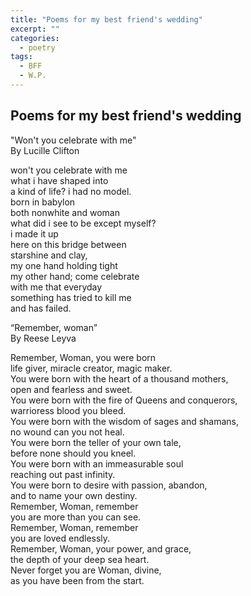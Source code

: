 ```yaml
---
title: "Poems for my best friend's wedding"
excerpt: ""
categories:
  - poetry
tags:
  - BFF
  - W.P.
---
```


## Poems for my best friend's wedding

"Won't you celebrate with me"  
By Lucille Clifton

won't you celebrate with me  
what i have shaped into  
a kind of life? i had no model.  
born in babylon  
both nonwhite and woman  
what did i see to be except myself?  
i made it up  
here on this bridge between  
starshine and clay,  
my one hand holding tight  
my other hand; come celebrate  
with me that everyday  
something has tried to kill me  
and has failed.  

“Remember, woman”  
By Reese Leyva

Remember, Woman, you were born  
life giver, miracle creator, magic maker.  
You were born with the heart of a thousand mothers,  
open and fearless and sweet.  
You were born with the fire of Queens and conquerors,  
warrioress blood you bleed.  
You were born with the wisdom of sages and shamans,  
no wound can you not heal.  
You were born the teller of your own tale,  
before none should you kneel.  
You were born with an immeasurable soul  
reaching out past infinity.  
You were born to desire with passion, abandon,  
and to name your own destiny.  
Remember, Woman, remember  
you are more than you can see.  
Remember, Woman, remember  
you are loved endlessly.  
Remember, Woman, your power, and grace,  
the depth of your deep sea heart.  
Never forget you are Woman, divine,  
as you have been from the start.  
	
  